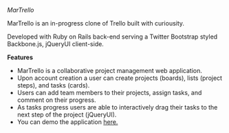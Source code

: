 *MarTrello*

MarTrello is an in-progress clone of Trello built with curiousity. 

Developed with Ruby on Rails back-end serving a Twitter Bootstrap styled Backbone.js, jQueryUI client-side.

**Features**
- MarTrello is a collaborative project management web application. 
- Upon account creation a user can create projects (boards), lists (project steps), and tasks (cards). 
- Users can add team members to their projects, assign tasks, and comment on their progress. 
- As tasks progress users are able to interactively drag their tasks to the next step of the project (jQueryUI).
- You can demo the application [here.](http://www.martrello.com)
